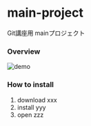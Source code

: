 # main-project
Git講座用 mainプロジェクト

### Overview
![demo](images/Animation.gif)

### How to install
1. download xxx
2. install yyy
3. open zzz